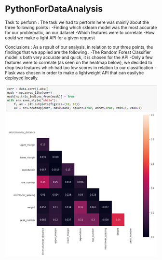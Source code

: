 # PythonForDataAnalysis
Task to perform :
The task we had to perform here was mainly about the three following points :
-Finding which sklearn model was the most accurate for our problematic, on our dataset
-Which features were to correlate
-How could we make a light API for a given request

Conclusions :
As a result of our analysis, in relation to our three points, the findings that we applied are the following :
-The Random Forest Classifier model is both very accurate and quick, it is chosen for the API
-Only a few features were to correlate (as seen on the heatmap below), we decided to drop two features which had too low scores in relation to our classification
-Flask was chosen in order to make a lightweight API that can easilybe deployed locally.

![Alt text](heatmap.PNG?raw=true "Heatmap")
